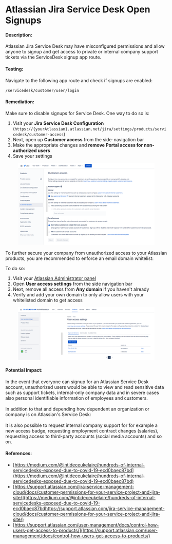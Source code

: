 # Atlassian Jira Service Desk Open Signups

#### Description:

Atlassian Jira Service Desk may have misconfigured permissions and allow anyone to signup and get access to private or internal company support tickets via the ServiceDesk signup app route.

#### Testing:

Navigate to the following app route and check if signups are enabled:

```
/servicedesk/customer/user/login
```

#### Remediation:

Make sure to disable signups for Service Desk. One way to do so is:

1. Visit your **Jira Service Desk Configuration** (`https://{yourAtlassian}.atlassian.net/jira/settings/products/servicedesk/customer-access`)
2. Next, open up **Customer access** from the side-navigation bar
3. Make the appropriate changes and **remove Portal access for non-authorized users**
4. Save your settings

<figure><img src="../../.gitbook/assets/image (3).png" alt=""><figcaption></figcaption></figure>

To further secure your company from unauthorized access to your Atlassian products, you are recommended to enforce an email domain whitelist:

To do so:

1. Visit your [Atlassian Administrator panel](https://admin.atlassian.com/)
2. Open **User access settings** from the side navigation bar
3. Next, remove all access from **Any domain** if you haven't already
4. Verify and add your own domain to only allow users with your whitelisted domain to get access

<figure><img src="../../.gitbook/assets/image (2) (1).png" alt=""><figcaption></figcaption></figure>

#### Potential Impact:

In the event that everyone can signup for an Atlassian Service Desk account, unauthorized users would be able to view and read sensitive data such as support tickets, internal-only company data and in severe cases also personal identifiable information of employees and customers.\
\
In addition to that and depending how dependent an organization or company is on Atlassian's Service Desk:\
\
It is also possible to request internal company support for for example a new access badge, requesting employment contract changes (salaries), requesting access to third-party accounts (social media accounts) and so on.

#### References:

* [https://medium.com/@intideceukelaire/hundreds-of-internal-servicedesks-exposed-due-to-covid-19-ecd0baec87bd](https://medium.com/@intideceukelaire/hundreds-of-internal-servicedesks-exposed-due-to-covid-19-ecd0baec87bd)
* [https://support.atlassian.com/jira-service-management-cloud/docs/customer-permissions-for-your-service-project-and-jira-site/](https://medium.com/@intideceukelaire/hundreds-of-internal-servicedesks-exposed-due-to-covid-19-ecd0baec87bdhttps://support.atlassian.com/jira-service-management-cloud/docs/customer-permissions-for-your-service-project-and-jira-site/)
* [https://support.atlassian.com/user-management/docs/control-how-users-get-access-to-products/](https://support.atlassian.com/user-management/docs/control-how-users-get-access-to-products/)
